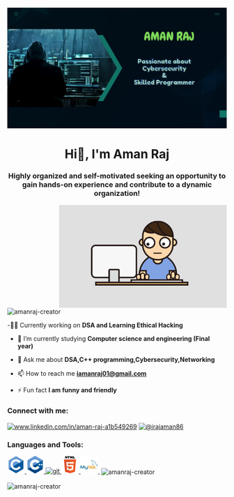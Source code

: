   ![logo](https://github.com/amanraj-creator/amanraj-creator/blob/main/canva.jpg.png)
<h1 align="center">Hi👋, I'm Aman Raj</h1>
<h3 align="center">Highly organized and self-motivated seeking an opportunity to gain hands-on experience and contribute to a dynamic organization!</h3>

<img align="right" alt="coding" width="385" src="https://raw.githubusercontent.com/akndmr/akndmr/main/coding.gif">

<p align="left"> <img src="https://komarev.com/ghpvc/?username=amanraj-creator&label=Profile%20views&color=0e75b6&style=flat" alt="amanraj-creator" /> </p>

-🧑‍💻 Currently working on **DSA and Learning Ethical Hacking**

- 🌱 I’m currently studying **Computer science and engineering (Final year)**

- 💬 Ask me about **DSA,C++ programming,Cybersecurity,Networking**

- 📫 How to reach me **iamanraj01@gmail.com**

- ⚡ Fun fact **I am funny and friendly**

<h3 align="left">Connect with me:</h3>
<p align="left">

<a href="https://linkedin.com/in/www.linkedin.com/in/aman-raj-a1b549269" target="blank"><img align="center" src="https://raw.githubusercontent.com/rahuldkjain/github-profile-readme-generator/master/src/images/icons/Social/linked-in-alt.svg" alt="www.linkedin.com/in/aman-raj-a1b549269" height="30" width="40" /></a>
<a href="https://www.hackerrank.com/@irajaman86" target="blank"><img align="center" src="https://raw.githubusercontent.com/rahuldkjain/github-profile-readme-generator/master/src/images/icons/Social/hackerrank.svg" alt="@irajaman86" height="30" width="40" /></a>
</p>

<h3 align="left">Languages and Tools:</h3>
<p align="left"> <a href="https://www.cprogramming.com/" target="_blank" rel="noreferrer"> <img src="https://raw.githubusercontent.com/devicons/devicon/master/icons/c/c-original.svg" alt="c" width="40" height="40"/> </a> <a href="https://www.w3schools.com/cpp/" target="_blank" rel="noreferrer"> <img src="https://raw.githubusercontent.com/devicons/devicon/master/icons/cplusplus/cplusplus-original.svg" alt="cplusplus" width="40" height="40"/> </a> <a href="https://git-scm.com/" target="_blank" rel="noreferrer"> <img src="https://www.vectorlogo.zone/logos/git-scm/git-scm-icon.svg" alt="git" width="40" height="40"/> </a> <a href="https://www.w3.org/html/" target="_blank" rel="noreferrer"> <img src="https://raw.githubusercontent.com/devicons/devicon/master/icons/html5/html5-original-wordmark.svg" alt="html5" width="40" height="40"/> </a> <a href="https://www.mysql.com/" target="_blank" rel="noreferrer"> <img src="https://raw.githubusercontent.com/devicons/devicon/master/icons/mysql/mysql-original-wordmark.svg" alt="mysql" width="40" height="40"/> </a> <a 


<p>&nbsp;<img align="center" src="https://github-readme-stats.vercel.app/api?username=amanraj-creator&show_icons=true&locale=en" alt="amanraj-creator" /></p>

<p><img align="center" src="https://github-readme-streak-stats.herokuapp.com/?user=amanraj-creator&" alt="amanraj-creator" /></p>

